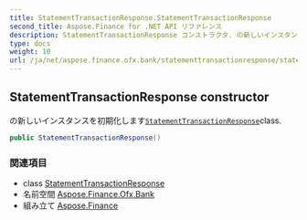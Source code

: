 ```yaml
---
title: StatementTransactionResponse.StatementTransactionResponse
second_title: Aspose.Finance for .NET API リファレンス
description: StatementTransactionResponse コンストラクタ. の新しいインスタンスを初期化しますStatementTransactionResponseclass.
type: docs
weight: 10
url: /ja/net/aspose.finance.ofx.bank/statementtransactionresponse/statementtransactionresponse/
---
```

## StatementTransactionResponse constructor

の新しいインスタンスを初期化します[`StatementTransactionResponse`](../)class.

```csharp
public StatementTransactionResponse()
```

### 関連項目

* class [StatementTransactionResponse](../)
* 名前空間 [Aspose.Finance.Ofx.Bank](../../statementtransactionresponse/)
* 組み立て [Aspose.Finance](../../../)


